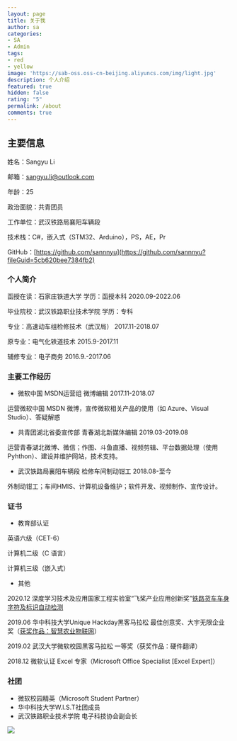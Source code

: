 ```yaml
---
layout: page
title: 关于我
author: sa
categories:
- SA
- Admin
tags:
- red
- yellow
image: 'https://sab-oss.oss-cn-beijing.aliyuncs.com/img/light.jpg'
description: 个人介绍
featured: true
hidden: false
rating: "5"
permalink: /about
comments: true
---
```


## 主要信息

姓名：Sangyu Li

邮箱：sangyu.li@outlook.com

年龄：25

政治面貌：共青团员

工作单位：武汉铁路局襄阳车辆段

技术栈：C#，嵌入式（STM32、Arduino），PS，AE，Pr

GitHub：[https://github.com/sannnyu](https://github.com/sannnyu?fileGuid=5cb620bee7384fb2)

### 个人简介

函授在读：石家庄铁道大学   学历：函授本科    2020.09-2022.06

毕业院校：武汉铁路职业技术学院    学历：专科

专业：高速动车组检修技术（武汉局）	2017.11-2018.07

原专业：电气化铁道技术 2015.9-2017.11

辅修专业：电子商务 2016.9.-2017.06

### 主要工作经历

* 微软中国 MSDN运营组    微博编辑	2017.11-2018.07

运营微软中国 MSDN 微博，宣传微软相关产品的使用（如 Azure、Visual Studio）、答疑解惑

* 共青团湖北省委宣传部    青春湖北新媒体编辑	2019.03-2019.08

运营青春湖北微博、微信；作图、斗鱼直播、视频剪辑、平台数据处理（使用Pyhthon）、建设并维护网站，技术支持。

* 武汉铁路局襄阳车辆段    检修车间制动钳工	2018.08-至今

外制动钳工；车间HMIS、计算机设备维护；软件开发、视频制作、宣传设计。

### 证书

* 教育部认证

英语六级（CET-6）

计算机二级（C 语言）

计算机三级（嵌入式）

* 其他

2020.12 深度学习技术及应用国家工程实验室“飞桨产业应用创新奖”[铁路货车车身字符及标识自动检测](https://baijiahao.baidu.com/s?id=1687959853235426003)

2019.06 华中科技大学Unique Hackday黑客马拉松 最佳创意奖、大宇无限企业奖（[获奖作品：智慧农业物联网](https://mp.weixin.qq.com/s/KIxtdPEjKSgSHqK__4h9Bw)）

2019.02 武汉大学微软校园黑客马拉松 一等奖（获奖作品：硬件翻译）

2018.12 微软认证 Excel 专家（Microsoft Office Specialist [Excel Expert]）

### 社团

* 微软校园精英（Microsoft Student Partner）
* 华中科技大学W.I.S.T社团成员
* 武汉铁路职业技术学院 电子科技协会副会长

![](https://sab-oss.oss-cn-beijing.aliyuncs.com/img/logo-black.png)


